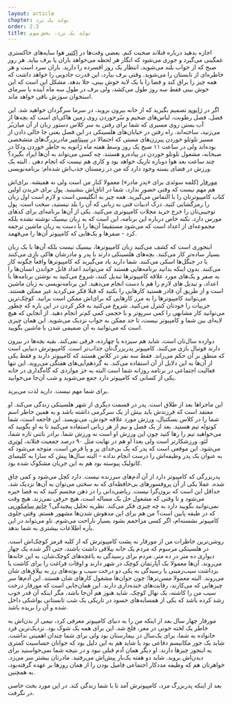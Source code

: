 ```yaml
---
layout: article
chapter: تولد یک نرد
order: 2.3
title: تولد یک نرد، بخش سوم
---
```



اجازه بدهید درباره فنلاند صحبت کنم. بعضی وقت‌ها در <abbr title="حوالی مهر">اکتبر</abbr > هوا سایه‌های خاکستری غمگینی می‌گیرد و جوری می‌شود که انگار هر لحظه می‌خواهد باران یا برف بیاید. هر روز صبح که از خواب بلند می‌شوید، انتظار یک روز افسرده را دارید. باران سرد است و هر خاطره‌ای از تابستان را می‌شوید. وقتی برف ببارد، این قدرت جادویی را خواهد داشت که همه چیز را براق کند و فضا را با یک لایه خوش بینی، جلا بدهد. مشکل این است که این خوش بینی فقط سه روز طول می‌کشد، ولی برف در طول سه ماه آینده با سرمای استخوان سوزش باقی خواهد ماند. 

اگر در <abbr title="حوالی دی">ژانویه</abbr> تصمیم بگیرید که از خانه بیرون بروید، در سرما سرگردان خواهید شد. این فصل، فصل رطوبت، لباس‌های ضخیم و سُرخوردن روی زمین هاکی‌ای است که بچه‌ها از آب بستن روی مسیری که شما برای رفتن به سر کلاس دستور زبان از آن میان‌بُر می‌زنید، ساخته‌اند. راه رفتن در خیابان‌های هلسینکی در این فصل یعنی جا خالی دادن از مسیر تلوتلو خوردن پیرزن‌های مستی که احتمالا در <abbr title="حوالی شهریور">سپتامبر</abbr > مادربزرگ‌های متشخصی بوده‌اند ولی در ساعت ۱۱ صبح یک روز وسط هفته ماه ژانویه به خاطر خوردن ودکا در صبحانه، مشغول تلوتلو خوردن در پیاده‌رو هستند. چه کسی می‌تواند به آن‌ها ایراد بگیرد؟‌ چند ساعت بعد هوا دوباره تاریک خواهد بود و کاری هم نیست که انجام دهی . البته یک ورزش در فضای بسته وجود دارد که من در زمستان جذب‌اش شده‌ام: برنامه‌نویسی. 

<abbr title="Morfar">مورفار</abbr > (کلمه سوئدی برای «پدرِ مادر») معمولا کنار من است ولی نه همیشه. برای‌اش هم مهم نیست که وقتی حضور ندارد، شما در اتاق‌اش بنشینید. پول برای خریدن اولین کتاب کامپیوترتان را با التماس می‌گیرید. همه چیز به انگلیسی است و لازم است اول زبان را رمزگشایی کنید. درک ادبیات فنی به زبانی که آن را بلد نیستید، سخت است. پول توجیبی‌تان را خرج خرید مجلات کامپیوتری می‌کنید. یکی از آن‌ها برنامه‌ای برای کدهای مورس دارد. نکته خاص درباره این برنامه، این است که به زبان بیسیک نوشته نشده بلکه مجموعه‌ای از اعداد است که می‌شود مستقیما آن‌ها را با دست به زبان ماشین ترجمه کرد - صفرها و یک‌هایی که کامپیوتر آن‌ها را می‌فهمد. 

اینجوری است که کشف می‌کنید زبان کامپیوترها، بیسیک نیست بلکه آن‌ها با یک زبان بسیار ساده‌تر کار می‌کنند. بچه‌های هلسینکی دارند با پدر و مادرشان هاکی بازی می‌کنند یا در جنگل‌ها اسکی می‌کنند. شما دارید یاد می‌گیرید که کامپیوترها واقعاً چگونه کار می‌کنند. بدون اینکه بدانید برنامه‌هایی هستند که می‌توانند اعداد قابل خواندن انسان‌ها را به صفر و یک‌های مورد علاقه کامپیوترها تبدیل کنند، شروع می‌کنید به نوشتن برنامه‌ها با اعداد، و تبدیل های لازم را هم با دست انجام می‌دهید. این برنامه‌نویسی به زبان ماشین است و از طریق آن قادر هستید کارهایی را بکنید که قبلا فکر می‌کردید غیر ممکن هستند. می‌توانید کامپیوترها را به مرز کارهایی که برای‌اش ممکن است برانید. کوچک‌ترین جزییات را خودتان کنترل می‌کنید. شروع می‌کنید به فکر کردن در این باره که چطور می‌توانید کار مشابهی را کمی سریع‌تر و با حجمی‌ کمی‌ کم‌تر انجام دهید. از آنجایی که هیچ لایه‌ای بین شما و کامپیوتر نیست، تا حد ممکن به جواب نزدیک می‌شوید. این همان چیزی است که می‌توانید به آن صمیمی شدن با ماشین بگویید. 

دوازده‌ سال‌تان است، شاید هم سیزده یا چهارده، فرقی نمی‌کند. بقیه بچه‌ها در بیرون دارند فوتبال بازی می‌کنند. کامپیوتر پدربزرگ‌تان جذاب‌تر است. کامپیوترش دنیایی است که منطق بر آن حکم می‌راند. فقط سه نفر در کلاس هستند که کامپیوتر دارند و فقط یکی از آن‌ها به این دلایل از آن استفاده می‌کند. به گردهم‌آیی‌های هفتگی می‌روید. این تنها فعالیت اجتماعی در برنامه روزانه‌ شما است البته به جز مواردی که گاه‌گداری در خانه یکی از کسانی که کامپیوتر دارد جمع می‌شوید و شب آن‌جا می‌خوابید. 

برای شما مهم نیست. دارید لذت می‌برید. 

این ماجراها بعد از طلاق است. پدر در قسمت دیگری از شهر هلسینکی زندگی می‌کند. او معتقد است که فرزندش باید بیش از یک سرگرمی داشته باشد و به همین خاطر اسم شما را در کلاس بسکتبال،‌ ورزش مورد علاقه خودش، می‌نویسد. این فاجعه است،‌ شما کوتوله تیم هستید. بعد از یک فصل و نیم از هر زبانی استفاده می‌کنید تا به او بگویید که می‌خواهید تیم را رها کنید چون این ورزش او است نه ورزش شما. برادر ناتنی تازه شما، لئو، ورزشکارتر است ولی بعدا او هم در نهایت مثل ۹۰ درصد جمعیت فنلاند، <abbr title="عقاید لوتریانیسم یکی از شاخه‌های عمده مسیحیت غربی است که با کلام مارتین لوتر، اصلاح طلب آلمانی مشخص است. لوتر برای اصلاح کلام و عمل کلیسا اصلاحات پروتستانی را راه اندای کرد.">لوتری</abbr> می‌شود. این موقعی است که پدر که یک بی‌خدای پر و پا قرص است، متوجه می‌شود که به عنوان یک پدر وظیفه‌اش را درست انجام نداده - البته سال‌ها پیش که سارا به کلیسای کاتولیک پیوسته بود هم به این جریان مشکوک شده بود. 

پدربزرگی که کامپیوتر دارد از آن آدم‌های سرزنده نیست. دارد کچل می‌شود و کمی چاق شده. عملا یکی از آن پروفسورهای بی‌حافظه‌ای که به سختی می‌توان به آن‌ها نزدیک شد. حداقل این است که برون‌گرا نیست. ریاضی‌دانی را در ذهن مجسم کنید که به فضا خیره می‌شود و تا وقتی که مشغول حل یک مساله است، هیچ حرفی نمی‌زند. هیچ وقت نمی‌توانید بگویید دارد به چه چیزی فکر می‌کند. نظریه تحلیل پیچیدگی؟ <abbr title="Mrs. Sammalkorpi">خانم سامکورپی</abbr > که در طبقه پایین است؟ من هم برای این مدهوش شدن‌ها مشهور هستم. وقتی جلوی کامپیوتر نشسته‌ام، اگر کسی مزاحمم بشود بسیار ناراحت می‌شوم. تاو می‌تواند در این باره اطلاعات بیشتری به شما بدهد. 

روشن‌ترین خاطرات من از مورفار نه پشت کامپیوترش که از کلبه قرمز کوچک‌اش است. در هلسینکی مرسوم که مردم یک خانه ییلاقی داشت باشند، حتی اگر شده یک چهار دیواری ده متر در ده متر. مردم برای رسیدگی به باغچه‌های کوچک‌شان، به این خانه‌ها می‌روند. آن‌ها معمولا یک آپارتمان کوچک در شهر دارند و اوقات فراغت را برای کاشت یا برداشت سیب‌زمینی  یا رسیدگی به یکی دو درخت سیب و بوته‌های رز به ییلاق‌های شان می‌روند. البته معمولا مسن‌ترها؛ چون جوان‌ها مشغول کارهای شان هستند. این آدم‌ها سر چیزهایی که می‌کارند، رقابت‌های خنده‌داری دارند. این همان‌جایی است که مورفار  درخت سیب من را کاشته، یک نهال کوچک. شاید هنوز هم آن‌جا باشد، مگر اینکه آن قدر خوب رشد کرده باشد که یکی از همسایه‌های حسود در تاریکی یک شب تابستانی یواشکی داخل شده و آن را بریده باشد. 

مورفار چهار سال بعد از اینکه من را به دنیای کامپیوتر معرفی کرد، نیمی از بدن‌اش به خاطر یک لخته خونی در مغز، فلج شد. این برای همه یک شوک بود. نزدیک‌ترین فرد خانواده به شما، برای یک‌سال در بیمارستان بود ولی برای شما چندان اهمیتی نداشت. شاید یک جور مکانیسم دفاعی بود یا شاید هم به این دلیل بود که جوانان حساسیت کمتری به اینجور چیزها دارند. او دیگر همان آدم قبلی نبود و در نتیجه شما نمی‌خواستید برای دیدن‌اش بروید. شاید دو هفته یک‌بار پیش‌اش می‌رفتید. مادرتان بیشتر سر می‌زد. خواهرتان هم که وظیفه مددکار اجتماعی فامیل بودن را از همان روزها بر عهده گرفته‌بود، به همچنین. 

بعد از اینکه پدربزرگ مرد، کامپیوترش آمد تا با شما زندگی کند. در این مورد بحث خاصی در نگرفت. 


